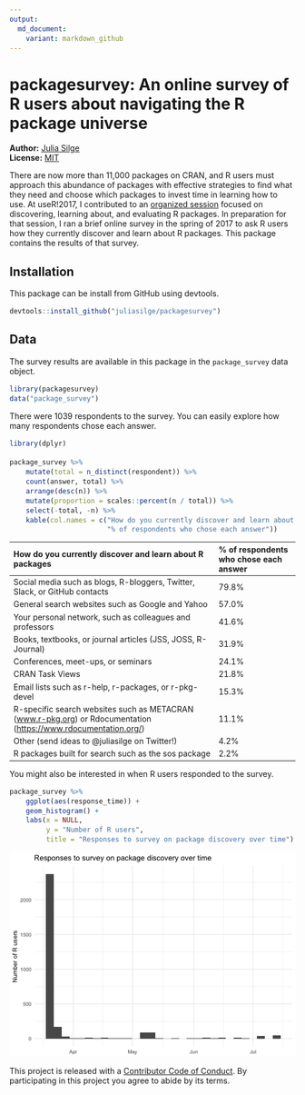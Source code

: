 ```yaml
---
output:
  md_document:
    variant: markdown_github
---
```


<!-- README.md is generated from README.Rmd. Please edit that file -->



# packagesurvey: An online survey of R users about navigating the R package universe

**Author:** [Julia Silge](http://juliasilge.com/) <br/>
**License:** [MIT](https://opensource.org/licenses/MIT)


There are now more than 11,000 packages on CRAN, and R users must approach this abundance of packages with effective strategies to find what they need and choose which packages to invest time in learning how to use. At useR!2017, I contributed to an [organized session](http://sched.co/AypJ) focused on discovering, learning about, and evaluating R packages. In preparation for that session, I ran a brief online survey in the spring of 2017 to ask R users how they currently discover and learn about R packages. This package contains the results of that survey.

## Installation

This package can be install from GitHub using devtools.


```r
devtools::install_github("juliasilge/packagesurvey")
```

## Data

The survey results are available in this package in the `package_survey` data object.


```r
library(packagesurvey)
data("package_survey")
```

There were 1039 respondents to the survey. You can easily explore how many respondents chose each answer.


```r
library(dplyr)

package_survey %>%
    mutate(total = n_distinct(respondent)) %>%
    count(answer, total) %>%
    arrange(desc(n)) %>%
    mutate(proportion = scales::percent(n / total)) %>% 
    select(-total, -n) %>%
    kable(col.names = c("How do you currently discover and learn about R packages",
                        "% of respondents who chose each answer"))
```



|How do you currently discover and learn about R packages                                                        |% of respondents who chose each answer |
|:---------------------------------------------------------------------------------------------------------------|:--------------------------------------|
|Social media such as blogs, R-bloggers, Twitter, Slack, or GitHub contacts                                      |79.8%                                  |
|General search websites such as Google and Yahoo                                                                |57.0%                                  |
|Your personal network, such as colleagues and professors                                                        |41.6%                                  |
|Books, textbooks, or journal articles (JSS, JOSS, R-Journal)                                                    |31.9%                                  |
|Conferences, meet-ups, or seminars                                                                              |24.1%                                  |
|CRAN Task Views                                                                                                 |21.8%                                  |
|Email lists such as r-help, r-packages, or r-pkg-devel                                                          |15.3%                                  |
|R-specific search websites such as METACRAN (www.r-pkg.org) or Rdocumentation (https://www.rdocumentation.org/) |11.1%                                  |
|Other (send ideas to @juliasilge on Twitter!)                                                                   |4.2%                                   |
|R packages built for search such as the sos package                                                             |2.2%                                   |

You might also be interested in when R users responded to the survey.


```r
package_survey %>%
    ggplot(aes(response_time)) +
    geom_histogram() +
    labs(x = NULL,
         y = "Number of R users",
         title = "Responses to survey on package discovery over time")
```

![plot of chunk unnamed-chunk-4](tools/README-unnamed-chunk-4-1.png)


This project is released with a [Contributor Code of Conduct](CONDUCT.md). By participating in this project you agree to abide by its terms.




